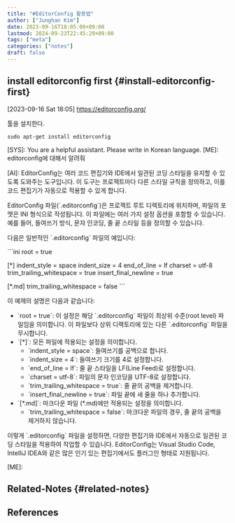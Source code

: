 ```yaml
---
title: "#EditorConfig 활용법"
author: ["Junghan Kim"]
date: 2023-09-16T18:05:00+09:00
lastmod: 2024-09-23T22:45:29+09:00
tags: ["meta"]
categories: ["notes"]
draft: false
---
```


## install editorconfig first {#install-editorconfig-first}

<span class="timestamp-wrapper"><span class="timestamp">[2023-09-16 Sat 18:05]</span></span> <https://editorconfig.org/>

툴을 설치한다.

```text
sudo apt-get install editorconfig
```

<div class="ai">

[SYS]: You are a helpful assistant. Please write in Korean language. [ME]: editorconfig에 대해서 알려줘

[AI]: EditorConfig는 여러 코드 편집기와 IDE에서 일관된 코딩 스타일을 유지할 수 있도록 도와주는 도구입니다. 이 도구는 프로젝트마다 다른 스타일 규칙을 정의하고, 이를 코드 편집기가 자동으로 적용할 수 있게 합니다.

EditorConfig 파일(\`.editorconfig\`)은 프로젝트 루트 디렉토리에 위치하며, 파일의 포맷은 INI 형식으로 작성됩니다. 이 파일에는 여러 가지 설정 옵션을 포함할 수 있습니다. 예를 들어, 들여쓰기 방식, 문자 인코딩, 줄 끝 스타일 등을 정의할 수 있습니다.

다음은 일반적인 \`.editorconfig\` 파일의 예입니다:

\`\`\`ini root = true

[\*] indent_style = space indent_size = 4 end_of_line = lf charset = utf-8 trim_trailing_whitespace = true insert_final_newline = true

[\*.md] trim_trailing_whitespace = false \`\`\`

이 예제의 설명은 다음과 같습니다:

-   \`root = true\`: 이 설정은 해당 \`.editorconfig\` 파일이 최상위 수준(root level) 파일임을 의미합니다. 이 파일보다 상위 디렉토리에 있는 다른 \`.editorconfig\` 파일을 무시합니다.
-   \`[\*]\`: 모든 파일에 적용되는 설정을 의미합니다.
    -   \`indent_style = space\`: 들여쓰기를 공백으로 합니다.
    -   \`indent_size = 4\`: 들여쓰기 크기를 4로 설정합니다.
    -   \`end_of_line = lf\`: 줄 끝 스타일을 LF(Line Feed)로 설정합니다.
    -   \`charset = utf-8\`: 파일의 문자 인코딩을 UTF-8로 설정합니다.
    -   \`trim_trailing_whitespace = true\`: 줄 끝의 공백을 제거합니다.
    -   \`insert_final_newline = true\`: 파일 끝에 새 줄을 하나 추가합니다.
-   \`[\*.md]\`: 마크다운 파일 (\*.md)에만 적용되는 설정을 의미합니다.
    -   \`trim_trailing_whitespace = false\`: 마크다운 파일의 경우, 줄 끝의 공백을 제거하지 않습니다.

이렇게 \`.editorconfig\` 파일을 설정하면, 다양한 편집기와 IDE에서 자동으로 일관된 코딩 스타일을 적용하여 작업할 수 있습니다. EditorConfig는 Visual Studio Code, IntelliJ IDEA와 같은 많은 인기 있는 편집기에서도 플러그인 형태로 지원됩니다.

[ME]:

</div>


## Related-Notes {#related-notes}

## References

<style>.csl-entry{text-indent: -1.5em; margin-left: 1.5em;}</style><div class="csl-bib-body">
</div>
